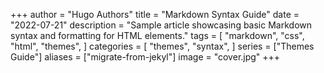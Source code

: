 +++
author = "Hugo Authors"
title = "Markdown Syntax Guide"
date = "2022-07-21"
description = "Sample article showcasing basic Markdown syntax and formatting for HTML elements."
tags = [
    "markdown",
    "css",
    "html",
    "themes",
]
categories = [
    "themes",
    "syntax",
]
series = ["Themes Guide"]
aliases = ["migrate-from-jekyl"]
image = "cover.jpg"
+++